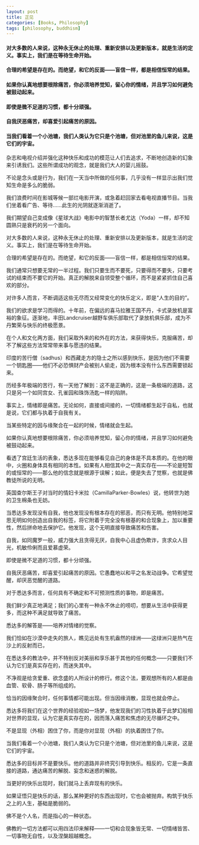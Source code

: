 ```yaml
---
layout: post
title: 正见
categories: [Books, Philosophy]
tags: [philosophy, buddhism]
---
```

#### 对大多数的人来说，这种永无休止的处理、重新安排以及更新版本，就是生活的定义。事实上，我们是在等待生命开始。     
#### 合理的希望是存在的。而绝望，和它的反面——盲信一样，都是相信恒常的结果。               
#### 如果你认真地想要根除痛苦，你必须培养觉知，留心你的情绪，并且学习如何避免被鼓动起来。              
#### 即使是微不足道的习惯，都十分顽强。
#### 自我厌恶痛苦，却喜爱引起痛苦的原因。
#### 当我们看着一个小池塘，我们人类认为它只是个池塘，但对池里的鱼儿来说，这是它们的宇宙。             
<!-- more -->
杂志和电视介绍并强化这种快乐和成功的模范让人们去追求，不断地创造新的幻象来引诱我们。这些所谓成功的观念，就是我们大人的婴儿摇鼓。               

不论是念头或是行为，我们在一天当中所做的任何事，几乎没有一样显示出我们觉知生命是多么的脆弱。               

我们浪费时间在影城等候一部烂电影开演，或急着赶回家去看电视直播节目。当我们坐着看广告、等待……此生的光阴就逐渐消逝了。               

我们期望自己变成像《星球大战》电影中的智慧长者尤达（Yoda）一样，却不知圆熟只是衰朽的另一个面向。               

对大多数的人来说，这种永无休止的处理、重新安排以及更新版本，就是生活的定义。事实上，我们是在等待生命开始。               

合理的希望是存在的。而绝望，和它的反面——盲信一样，都是相信恒常的结果。               

我们通常只想要无常的一半过程。我们只要生而不要死，只要得而不要失，只要考试的结束而不要它的开始。真正的解脱来自领受整个循环，而不是紧紧抓住自己喜欢的部分。               

对许多人而言，不断调适这些无尽而又经常变化的快乐定义，即是“人生的目的”。               

我们的欲求是学习而得的。十年前，在偏远的喜马拉雅王国不丹，卡式录放机是富裕的象征。逐渐地，丰田Landcruiser越野车俱乐部取代了录放机俱乐部，成为不丹繁荣与快乐的终极愿景。               

在个人和文化两方面，我们采取外来的和外在的方法，来获得快乐，克服痛苦，却不了解这些方法常常带来事与愿违的结果。               

印度的苦行僧（sadhus）和西藏走方的隐士之所以感到快乐，是因为他们不需要一个钥匙圈——他们不必恐惧财产会被别人偷走，因为根本没有什么东西需要锁起来。               

历经多年极端的苦行，有一天他了解到：这不是正确的，这是一条极端的道路，这只是另一个如同宫女、孔雀园和珠饰汤匙一样的陷阱。               

事实上，情绪即是痛苦。无论如何，直接或间接的，一切情绪都生起于自私，也就是说，它们都与执着于自我有关。               

当某些特定的因与缘聚合在一起的时候，情绪就会生起。               

如果你认真地想要根除痛苦，你必须培养觉知，留心你的情绪，并且学习如何避免被鼓动起来。               

看透了宫廷生活的表象，悉达多现在能够看见自己的身体是不具本质的。在他的眼中，火圈和身体具有相同的本性。如果有人相信其中之一真实存在——不论是短暂的或恒常的——那么他的信念就是根源于误解；如此，便是失去了觉察，也就是佛教徒所说的无明。               

英国查尔斯王子对当时的情妇卡米拉（CamillaParker-Bowles）说，他转世为她的卫生棉条也无妨。               

当悉达多发现没有自我，他也发现没有根本存在的邪恶，而只有无明。他特别地深思无明如何创造出自我的标签，将它附着于完全没有根基的和合现象上，加以重要性，然后拼命地去保护它。他发现，这个无明直接导致痛苦和伤害。               

自我，如同魔罗一般，威力强大且贪得无厌，自我中心且虚伪欺诈，贪求众人目光，机敏伶俐而且爱慕虚荣。               

即使是微不足道的习惯，都十分顽强。               

自我厌恶痛苦，却喜爱引起痛苦的原因。它愚蠢地以和平之名发动战争。它希望觉醒，却厌恶觉醒的道路。               

对于悉达多而言，任何具有不确定和不可预测性质的事物，即是痛苦。               

我们鲜少真正地满足；我们的心里有一种永不休止的唠叨，想要从生活中获得更多，而这种不满足就导致了痛苦。               

悉达多的解答是——培养对情绪的觉察。               

我们恰如在沙漠中走失的旅人，瞧见远处有生机盎然的绿洲——这绿洲只是热气在沙上的反射而已，               

在悉达多的教法中，并不特别反对美丽和享乐甚于其他的任何概念——只要我们不认为它们是真实存在的，而迷失其中。               

不净观是给贪爱重、欲念盛的人所设计的修行。修这个法，要观想所有的人都是由血管、软骨、肠子等所组成的。               

恰当的因缘聚合时，任何事情都可能出现。但当因缘消散，显现也就会停止。               

悉达多将我们在这个世界的经验视如一场梦，他发现我们的习性执着于此梦幻般相对世界的显现，认为它是真实存在的，因而落入痛苦和焦虑的无尽循环之中。               

不是显现（外相）困住了你，而是你对显现（外相）的执着困住了你。               

当我们看着一个小池塘，我们人类认为它只是个池塘，但对池里的鱼儿来说，这是它们的宇宙。               

悉达多的目标并不是要快乐。他的道路并非终究引导到快乐。相反的，它是一条直接的道路，通达痛苦的解脱、妄念和迷惑的解脱。               

当更好的快乐出现时，我们就马上丢弃现有的快乐。               

如果证悟只是快乐的话，那么某种更好的东西出现时，它也会被抛弃。构筑于快乐之上的人生，基础是脆弱的。               

佛不是个人名，而是指心的一种状态。               

佛教的一切方法都可以用四法印来解释——一切和合现象皆无常、一切情绪皆苦、一切事物无自性，以及涅槃超越概念。               
